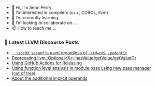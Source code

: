 - 👋 Hi, I’m Sean Perry
- 👀 I’m interested in compilers (c++, COBOL, llvm)
- 🌱 I’m currently learning ...
- 💞️ I’m looking to collaborate on ...
- 📫 How to reach me ...

<!---
s66perry/s66perry is a ✨ special ✨ repository because its `README.md` (this file) appears on your GitHub profile.
You can click the Preview link to take a look at your changes.
--->
### 📕 Latest LLVM Discourse Posts

<!-- DISCOURSE-LLVM:START -->
- [`__isoc99_sscanf` is used regardless of `-std=c89 -pedantic`](https://discourse.llvm.org/t/isoc99-sscanf-is-used-regardless-of-std-c89-pedantic/67775#post_3)
- [Deprecating llvm::Optional&lt;X&gt;::hasValue/getValue/getValueOr](https://discourse.llvm.org/t/deprecating-llvm-optional-x-hasvalue-getvalue-getvalueor/63716?page=2#post_29)
- [Using GitHub Actions for Releasing](https://discourse.llvm.org/t/using-github-actions-for-releasing/67666?page=2#post_24)
- [Using function level analysis in module pass using new pass manager &lpar;out of tree&rpar;](https://discourse.llvm.org/t/using-function-level-analysis-in-module-pass-using-new-pass-manager-out-of-tree/67795#post_2)
- [About the additional implicit operands](https://discourse.llvm.org/t/about-the-additional-implicit-operands/67774#post_3)
<!-- DISCOURSE-LLVM:END -->
